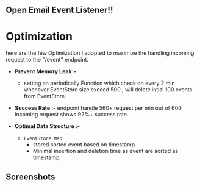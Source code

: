 ## Open Email Event Listener!!


# Optimization

here are the few Optimization I adopted to maximize the handling incoming request to the "/event" endpoint.

- **Prevent Memory Leak:-**
    - setting an periodically Function which check on every 2 min whenever EventStore size exceed 500 , will delete intial 100 events from EventStore.

- **Success Rate :-** endpoint handle 560+ request per min out of 600 incoming request shows 92%+ success rate.

- **Optimal Data Structure :-**
    - `EventStore Map` 
        - stored sorted event based on timestamp.
        - Minimal insertion and deletion time as event are sorted  as timestamp.

## Screenshots


